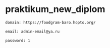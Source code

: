 # praktikum_new_diplom

```sh
domain: https://foodgram-baro.hopto.org/
```
```sh
email: admin-email@ya.ru
```
```sh
password: 1
```